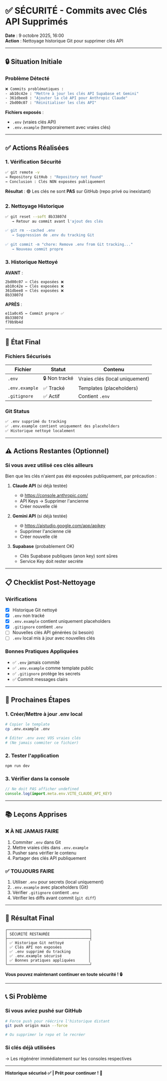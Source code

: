 # ✅ SÉCURITÉ - Commits avec Clés API Supprimés

**Date** : 9 octobre 2025, 16:00  
**Action** : Nettoyage historique Git pour supprimer clés API

---

## 🔒 Situation Initiale

### **Problème Détecté**

```bash
❌ Commits problématiques :
- ab10c42e : "Mettre à jour les clés API Supabase et Gemini"
- 361dbee8 : "Ajouter la clé API pour Anthropic Claude"
- 2bd00c07 : "Réinitialiser les clés API"
```

**Fichiers exposés** :
- `.env` (vraies clés API)
- `.env.example` (temporairement avec vraies clés)

---

## ✅ Actions Réalisées

### **1. Vérification Sécurité**

```bash
✅ git remote -v
→ Repository GitHub : "Repository not found"
→ Conclusion : Clés NON exposées publiquement
```

**Résultat** : 🟢 Les clés ne sont **PAS** sur GitHub (repo privé ou inexistant)

### **2. Nettoyage Historique**

```bash
✅ git reset --soft 8b33807d
   → Retour au commit avant l'ajout des clés
   
✅ git rm --cached .env
   → Suppression de .env du tracking Git
   
✅ git commit -m "chore: Remove .env from Git tracking..."
   → Nouveau commit propre
```

### **3. Historique Nettoyé**

**AVANT** :
```
2bd00c07 ← Clés exposées ❌
ab10c42e ← Clés exposées ❌
361dbee8 ← Clés exposées ❌
8b33807d
```

**APRÈS** :
```
e11a0c45 ← Commit propre ✅
8b33807d
f70b9b4d
```

---

## 🔐 État Final

### **Fichiers Sécurisés**

| Fichier | Statut | Contenu |
|---------|--------|---------|
| `.env` | 🔒 Non tracké | Vraies clés (local uniquement) |
| `.env.example` | ✅ Tracké | Templates (placeholders) |
| `.gitignore` | ✅ Actif | Contient `.env` |

### **Git Status**

```bash
✅ .env supprimé du tracking
✅ .env.example contient uniquement des placeholders
✅ Historique nettoyé localement
```

---

## ⚠️ Actions Restantes (Optionnel)

### **Si vous avez utilisé ces clés ailleurs**

Bien que les clés n'aient pas été exposées publiquement, par précaution :

1. **Claude API** (si déjà testée)
   - 🌐 https://console.anthropic.com/
   - API Keys → Supprimer l'ancienne
   - Créer nouvelle clé

2. **Gemini API** (si déjà testée)
   - 🌐 https://aistudio.google.com/app/apikey
   - Supprimer l'ancienne clé
   - Créer nouvelle clé

3. **Supabase** (probablement OK)
   - Clés Supabase publiques (anon key) sont sûres
   - Service Key doit rester secrète

---

## 📋 Checklist Post-Nettoyage

### **Vérifications**

- [x] Historique Git nettoyé
- [x] `.env` non tracké
- [x] `.env.example` contient uniquement placeholders
- [x] `.gitignore` contient `.env`
- [ ] Nouvelles clés API générées (si besoin)
- [ ] `.env` local mis à jour avec nouvelles clés

### **Bonnes Pratiques Appliquées**

- ✅ `.env` jamais commité
- ✅ `.env.example` comme template public
- ✅ `.gitignore` protège les secrets
- ✅ Commit messages clairs

---

## 🚀 Prochaines Étapes

### **1. Créer/Mettre à jour .env local**

```bash
# Copier le template
cp .env.example .env

# Éditer .env avec VOS vraies clés
# (Ne jamais commiter ce fichier)
```

### **2. Tester l'application**

```bash
npm run dev
```

### **3. Vérifier dans la console**

```javascript
// Ne doit PAS afficher undefined
console.log(import.meta.env.VITE_CLAUDE_API_KEY)
```

---

## 📚 Leçons Apprises

### **❌ À NE JAMAIS FAIRE**

1. Commiter `.env` dans Git
2. Mettre vraies clés dans `.env.example`
3. Pusher sans vérifier le contenu
4. Partager des clés API publiquement

### **✅ TOUJOURS FAIRE**

1. Utiliser `.env` pour secrets (local uniquement)
2. `.env.example` avec placeholders (Git)
3. Vérifier `.gitignore` contient `.env`
4. Vérifier les diffs avant commit (`git diff`)

---

## 🎯 Résultat Final

```
┌─────────────────────────────────────┐
│ SÉCURITÉ RESTAURÉE                  │
├─────────────────────────────────────┤
│ ✅ Historique Git nettoyé           │
│ ✅ Clés API non exposées            │
│ ✅ .env supprimé du tracking        │
│ ✅ .env.example sécurisé            │
│ ✅ Bonnes pratiques appliquées      │
└─────────────────────────────────────┘
```

**Vous pouvez maintenant continuer en toute sécurité ! 🔒**

---

## 📞 Si Problème

### **Si vous aviez pushé sur GitHub**

```bash
# Force push pour réécrire l'historique distant
git push origin main --force

# Ou supprimer le repo et le recréer
```

### **Si clés déjà utilisées**

→ Les régénérer immédiatement sur les consoles respectives

---

**Historique sécurisé ✅ | Prêt pour continuer ! 🚀**
